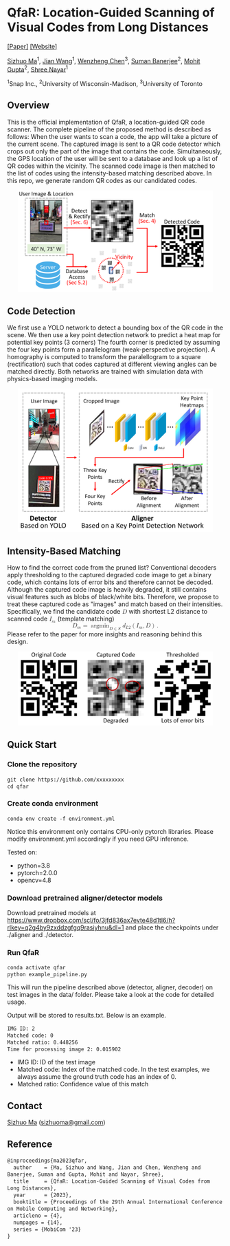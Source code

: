 # QfaR: Location-Guided Scanning of Visual Codes from Long Distances
[\[Paper\]](https://sizhuom.github.io/project-qfar/static/pdf/MOBICOM_2023___QfaR.pdf) [\[Website\]](https://sizhuom.github.io/project-qfar/)

[Sizhuo Ma](https://sizhuoma.netlify.app/)<sup>1</sup>, [Jian Wang](https://jianwang-cmu.github.io/)<sup>1</sup>, [Wenzheng Chen](https://www.cs.toronto.edu/~wenzheng/)<sup>3</sup>, [Suman Banerjee](https://pages.cs.wisc.edu/~suman/)<sup>2</sup>, [Mohit Gupta](https://wisionlab.com/people/mohit-gupta/)<sup>2</sup>, [Shree Nayar](https://www.cs.columbia.edu/~nayar/)<sup>1</sup>

<sup>1</sup>Snap Inc., <sup>2</sup>University of Wisconsin-Madison, <sup>3</sup>University of Toronto

## Overview
This is the official implementation of QfaR, a location-guided QR code scanner. The complete pipeline of the proposed method is described as follows: When the user wants to scan a code, the app will take a picture of the current scene. The captured image is sent to a QR code detector which crops out only the part of the image that contains the code. Simultaneously, the GPS location of the user will be sent to a database and look up a list of QR codes within the vicinity. The scanned code image is then matched to the list of codes using the intensity-based matching described above. In this repo, we generate random QR codes as our candidated codes.

<p align="center">
  <img src="assets/pipeline.png" alt="workflow" width="90%" height="90%">
</p>

## Code Detection
We first use a YOLO network to detect a bounding box of the QR code in the scene. We then use a key point detection network to predict a heat map for potential key points (3 corners) The fourth corner is predicted by assuming the four key points form a parallelogram (weak-perspective projection). A homography is computed to transform the paralellogram to a square (rectification) such that codes captured at different viewing angles can be matched directly. Both networks are trained with simulation data with physics-based imaging models.
<p align="center">
  <img src="assets/detector_aligner.png" alt="workflow" width="90%" height="90%">
</p>

## Intensity-Based Matching
How to find the correct code from the pruned list? Conventional decoders apply thresholding to the captured degraded code image to get a binary code, which contains lots of error bits and therefore cannot be decoded.
Although the captured code image is heavily degraded, it still contains visual features such as blobs of black/white bits.
Therefore, we propose to treat these captured code as "images" and match based on their intensities. 
Specifically, we find the candidate code <math display="inline"><mrow><mi>D</mi></mrow></math> with shortest L2 distance to scanned code <math display="inline"><mrow><msub><mi>I</mi><mi>m</mi></msub></mrow></math> (template matching)
<math display="block" xmlns="http://www.w3.org/1998/Math/MathML">
  <mrow>
    <msub>
      <mi>D</mi>
      <mi>m</mi>
    </msub>
    <mo>=</mo>
    <!-- <mo>argmi</mo> -->
    <!-- <mi>r</mi>
    <mi>g</mi>
    <mi>m</mi>
    <mi>i</mi> -->
    <msub>
      <mo>argmin</mo>
      <mrow>
        <mi>D</mi>
        <mo>∈</mo>
        <mi>S</mi>
      </mrow>
    </msub>
    <msub>
      <mi>d</mi>
      <mrow>
        <mi>L</mi>
        <mn>2</mn>
      </mrow>
    </msub>
    <mrow>
      <mo stretchy="true" form="prefix">(</mo>
      <msub>
        <mi>I</mi>
        <mi>m</mi>
      </msub>
      <mo>,</mo>
      <mi>D</mi>
      <mo stretchy="true" form="postfix">)</mo>
    </mrow>
    <mspace width="0.167em" />
    <mi>.</mi>
  </mrow>
</math>
Please refer to the paper for more insights and reasoning behind this design.

<p align="center">
  <img src="assets/match_intuition.png" alt="workflow" width="90%" height="90%">
</p>

## Quick Start
### Clone the repository
```
git clone https://github.com/xxxxxxxxx
cd qfar
```
### Create conda environment
```
conda env create -f environment.yml
```
Notice this environment only contains CPU-only pytorch libraries. Please modify environment.yml accordingly if you need GPU inference.

Tested on:

* python=3.8
* pytorch=2.0.0
* opencv=4.8

### Download pretrained aligner/detector models
Download pretrained models at https://www.dropbox.com/scl/fo/3jfd836ax7evte48d1tl6/h?rlkey=q2g4by9zxddzgfgq9rasiyhnu&dl=1 and place the checkpoints under ./aligner and ./detector.

### Run QfaR
```
conda activate qfar
python example_pipeline.py
```
This will run the pipeline described above (detector, aligner, decoder) on test images in the data/ folder. Please take a look at the code for detailed usage.

Output will be stored to results.txt. Below is an example.
```
IMG ID: 2
Matched code: 0
Matched ratio: 0.448256
Time for processing image 2: 0.015902
```
* IMG ID: ID of the test image
* Matched code: Index of the matched code. In the test examples, we always assume the ground truth code has an index of 0.
* Matched ratio: Confidence value of this match


## Contact
[Sizhuo Ma](https://sizhuoma.netlify.app/) (sizhuoma@gmail.com)

## Reference
```
@inproceedings{ma2023qfar,
  author    = {Ma, Sizhuo and Wang, Jian and Chen, Wenzheng and Banerjee, Suman and Gupta, Mohit and Nayar, Shree},
  title     = {QfaR: Location-Guided Scanning of Visual Codes from Long Distances},
  year      = {2023},
  booktitle = {Proceedings of the 29th Annual International Conference on Mobile Computing and Networking},
  articleno = {4},
  numpages = {14},
  series = {MobiCom '23}
}
```